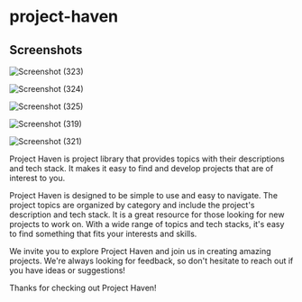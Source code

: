 # project-haven

## Screenshots

![Screenshot (323)](https://user-images.githubusercontent.com/79677353/229188084-19f57287-32e6-406a-a438-c62585ad510b.png)

![Screenshot (324)](https://user-images.githubusercontent.com/79677353/229188094-32a7a5a4-35f4-4b24-9c5c-107dab3b4d29.png)

![Screenshot (325)](https://user-images.githubusercontent.com/79677353/229188098-9e5cf570-b2db-4b89-bd28-6b425f61f7ce.png)

![Screenshot (319)](https://user-images.githubusercontent.com/79677353/229188101-0ef52d17-03bc-4a4b-ba4a-773399b8c8c3.png)

![Screenshot (321)](https://user-images.githubusercontent.com/79677353/229188103-50c22506-310d-45f7-945c-bc18d0ec468d.png)


Project Haven is project library that provides topics with their descriptions and tech stack. It makes it easy to find and develop projects that are of interest to you.

Project Haven is designed to be simple to use and easy to navigate. The project topics are organized by category and include the project's description and tech stack. It is a great resource for those looking for new projects to work on. With a wide range of topics and tech stacks, it's easy to find something that fits your interests and skills.

We invite you to explore Project Haven and join us in creating amazing projects. We're always looking for feedback, so don't hesitate to reach out if you have ideas or suggestions!

Thanks for checking out Project Haven!
